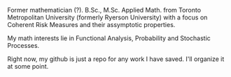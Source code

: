 Former mathematician (?). B.Sc., M.Sc. Applied Math. from Toronto Metropolitan University (formerly Ryerson University) with a focus on Coherent Risk Measures and their assymptotic properties.

My math interests lie in Functional Analysis, Probability and Stochastic Processes. 

Right now, my github is just a repo for any work I have saved. I'll organize it at some point.

<!---
SAMazumder/SAMazumder is a ✨ special ✨ repository because its `README.md` (this file) appears on your GitHub profile.
You can click the Preview link to take a look at your changes.
--->
